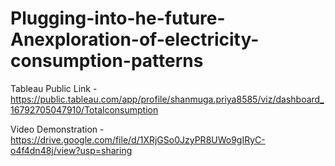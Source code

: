 # Plugging-into-he-future-Anexploration-of-electricity-consumption-patterns

Tableau Public Link -https://public.tableau.com/app/profile/shanmuga.priya8585/viz/dashboard_16792705047910/Totalconsumption

Video Demonstration - https://drive.google.com/file/d/1XRjGSo0JzyPR8UWo9gIRyC-o4f4dn48j/view?usp=sharing
